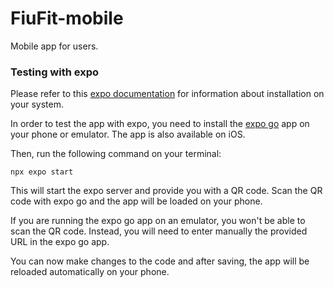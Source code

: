 # FiuFit-mobile
Mobile app for users.

### Testing  with expo
Please refer to this [expo documentation](https://docs.expo.dev/get-started/installation/)
for information about installation on your system.

In order to test the app with expo, you need to install the [expo go](https://play.google.com/store/apps/details?id=host.exp.exponent&hl=es_MX&gl=US&pli=1) 
app on your phone or emulator. The app is also available on iOS.

Then, run the following command on your terminal:
```
npx expo start
```
This will start the expo server and provide you with a QR code. Scan the QR code
with expo go and the app will be loaded on your phone.

If you are running the expo go app on an emulator, you won't be able to scan the
QR code. Instead, you will need to enter manually the provided URL in the expo go
app.

You can now make changes to the code and after saving, the app will be reloaded
automatically on your phone.